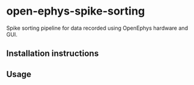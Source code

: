 # open-ephys-spike-sorting
Spike sorting pipeline for data recorded using OpenEphys hardware and GUI.

## Installation instructions


## Usage
